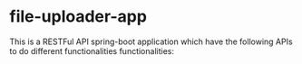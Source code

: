 # file-uploader-app
This is a RESTFul API spring-boot application which have the following APIs to do different functionalities functionalities:
